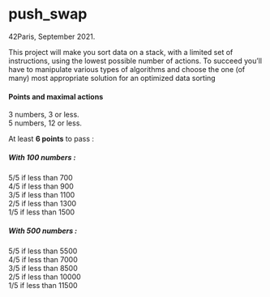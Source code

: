 # push_swap

42Paris, September 2021.

This project will make you sort data on a stack, with a limited set of instructions, using the lowest possible number of actions. To succeed you’ll have to manipulate various types of algorithms and choose the one (of many) most appropriate solution for an optimized data sorting

#### Points and maximal actions

3 numbers, 3 or less. <br />
5 numbers, 12 or less. <br />

At least **6 points** to pass :
##### With 100 numbers :

5/5 if less than 700 <br />
4/5 if less than 900 <br />
3/5 if less than 1100 <br />
2/5 if less than 1300 <br />
1/5 if less than 1500 <br />

##### With 500 numbers :

5/5 if less than 5500 <br />
4/5 if less than 7000 <br />
3/5 if less than 8500 <br />
2/5 if less than 10000 <br />
1/5 if less than 11500 <br />
